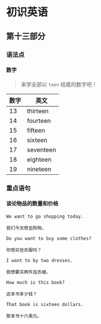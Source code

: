 # 初识英语

## 第十三部分

### 语法点

#### 数字

> 来学全部以 `teen` 结尾的数字吧！

| 数字 | 英文      |
| ---- | --------- |
| 13   | thirteen  |
| 14   | fourteen  |
| 15   | fifteen   |
| 16   | sixteen   |
| 17   | seventeen |
| 18   | eighteen  |
| 19   | nineteen  |

### 重点语句

#### 谈论物品的数量和价格

```text
We want to go shopping today.

我们今天想去购物。
```

```text
Do you want to buy some clothes?

你想买些衣服吗？
```

```text
I want to by two dresses.

我想要买两件连衣裙。
```

```text
How much is this book?

这本书多少钱？
```

```text
That book is sixteen dollars.

那本书十六美元。
```
